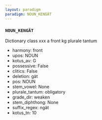 ```yaml
---
layout: paradigm
paradigm: NOUN_KENGÄT
---
```

### ` NOUN_KENGÄT `

Dictionary class xxx a front kg plurale tantum
* harmony: front
* upos: NOUN
* kotus_av: G
* possessive: False
* clitics: False
* deletion: gät
* pos: NOUN
* stem_vowel: None
* plurale_tantum: obligatory
* grade_dir: weaken
* stem_diphthong: None
* suffix_regex: ngät
* kotus_tn: 10
